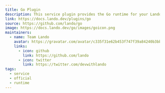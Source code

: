 ```yaml
---
title: Go Plugin
description: This service plugin provides the Go runtime for your Lando app.
link: https://docs.lando.dev/plugins/go
source: https://github.com/lando/go
image: https://docs.lando.dev/go/images/goicon.png
maintainers:
  - name: Team Lando
    avatar: https://gravatar.com/avatar/c335f31e62b453f747f39a84240b3bbd
    links:
      - icon: github
        link: https://github.com/lando
      - icon: twitter
        link: https://twitter.com/devwithlando
tags:
  - service
  - official
  - runtime
---
```


